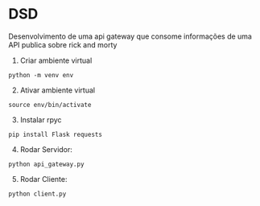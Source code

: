 # DSD
Desenvolvimento de uma api gateway que consome informações
de uma API publica sobre rick and morty

1. Criar ambiente virtual
```
python -m venv env
```

2. Ativar ambiente virtual
```
source env/bin/activate
```
3. Instalar rpyc
```
pip install Flask requests
```

4. Rodar Servidor:
  ```
python api_gateway.py
```

5. Rodar Cliente:
```
python client.py
```


